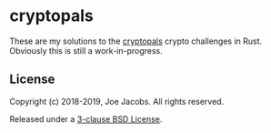 cryptopals
==========
These are my solutions to the [cryptopals](https://cryptopals.com) crypto
challenges in Rust. Obviously this is still a work-in-progress.

License
-------
Copyright (c) 2018-2019, Joe Jacobs. All rights reserved.

Released under a [3-clause BSD License](LICENSE).
